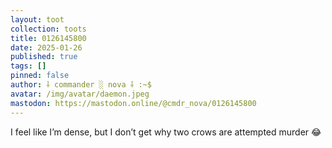 ```yaml
---
layout: toot
collection: toots
title: 0126145800
date: 2025-01-26
published: true
tags: []
pinned: false
author: ⸸ commander ░ nova ⸸ :~$
avatar: /img/avatar/daemon.jpeg
mastodon: https://mastodon.online/@cmdr_nova/0126145800
---
```


I feel like I’m dense, but I don’t get why two crows are attempted murder 😂
